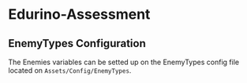 # Edurino-Assessment

## EnemyTypes Configuration

The Enemies variables can be setted up on the EnemyTypes config file located on `Assets/Config/EnemyTypes`.
